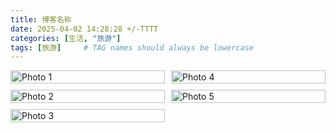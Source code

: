 ```yaml
---
title: 博客名称
date: 2025-04-02 14:28:28 +/-TTTT
categories: [生活, "旅游"]
tags: [旅游]     # TAG names should always be lowercase
---
```

<head>
    <meta charset="UTF-8">
    <meta name="viewport" content="width=device-width, initial-scale=1.0">
    <style>
        .gallery {
            column-count: 2; /* 设置列数 */
            column-gap: 10px; /* 设置列之间的间隙 */
        }
        .gallery img {
            width: 100%;
            break-inside: avoid; /* 避免图片跨列显示 */
            margin-bottom: 10px; /* 设置图片之间的间隙 */
        }
    </style>
</head>
<body>

<div class="gallery">
    <img src="https://onedrive.live.com/embed?resid=477C91427BD93A4E%21234092&authkey=%21AJgtIYxn1orhUzg&width=660" alt="Photo 1">
    <img src="https://onedrive.live.com/embed?resid=477C91427BD93A4E%21237615&authkey=%21ABZAykkt4IVZrLA&height=660" alt="Photo 2">
    <img src="https://onedrive.live.com/embed?resid=477C91427BD93A4E%21234098&authkey=%21AGyH7YGb_ntyqWQ&height=660" alt="Photo 3">
    <img src="https://onedrive.live.com/embed?resid=477C91427BD93A4E%21234090&authkey=%21AG3M_A5rHXidS3A&width=660" alt="Photo 4">
    <img src="https://onedrive.live.com/embed?resid=477C91427BD93A4E%21234101&authkey=%21AN_jhU1A9JPfknU&width=660" alt="Photo 5">
    <!-- 更多图片 -->
</div>

</body>
